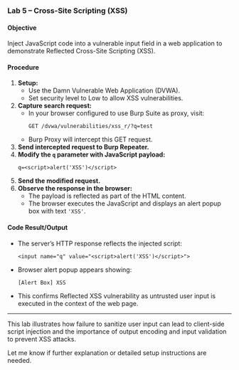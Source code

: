 ### Lab 5 – Cross-Site Scripting (XSS)

#### Objective
Inject JavaScript code into a vulnerable input field in a web application to demonstrate Reflected Cross-Site Scripting (XSS).

#### Procedure
1. **Setup:**
   - Use the Damn Vulnerable Web Application (DVWA).
   - Set security level to Low to allow XSS vulnerabilities.
2. **Capture search request:**
   - In your browser configured to use Burp Suite as proxy, visit:  
     ```
     GET /dvwa/vulnerabilities/xss_r/?q=test
     ```
   - Burp Proxy will intercept this GET request.
3. **Send intercepted request to Burp Repeater.**
4. **Modify the `q` parameter with JavaScript payload:**
   ```
   q=<script>alert('XSS')</script>
   ```
5. **Send the modified request.**
6. **Observe the response in the browser:**
   - The payload is reflected as part of the HTML content.
   - The browser executes the JavaScript and displays an alert popup box with text `'XSS'`.

#### Code Result/Output
- The server’s HTTP response reflects the injected script:
  ```
  <input name="q" value="<script>alert('XSS')</script>">
  ```
- Browser alert popup appears showing:
  ```
  [Alert Box] XSS
  ```
- This confirms Reflected XSS vulnerability as untrusted user input is executed in the context of the web page.

***

This lab illustrates how failure to sanitize user input can lead to client-side script injection and the importance of output encoding and input validation to prevent XSS attacks.

Let me know if further explanation or detailed setup instructions are needed.
